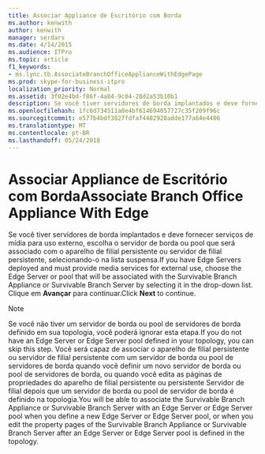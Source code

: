 ```yaml
---
title: Associar Appliance de Escritório com Borda
ms.author: kenwith
author: kenwith
manager: serdars
ms.date: 4/14/2015
ms.audience: ITPro
ms.topic: article
f1_keywords:
- ms.lync.tb.AssociateBranchOfficeApplianceWithEdgePage
ms.prod: skype-for-business-itpro
localization_priority: Normal
ms.assetid: 3f02e4bd-f86f-4a84-9c04-28d2a53b10b1
description: Se você tiver servidores de borda implantados e deve fornecer serviços de mídia para uso externo, escolha o servidor de borda ou pool que será associado com o aparelho de filial persistente ou servidor de filial persistente, selecionando-o na lista suspensa. Clique em Avançar para continuar.
ms.openlocfilehash: 1fc6d734511a8e4bf614694057727c35f209f96c
ms.sourcegitcommit: e577b4bdf3827fdfaf4482928adde177a64e4406
ms.translationtype: MT
ms.contentlocale: pt-BR
ms.lasthandoff: 05/24/2018
---
```

# <a name="associate-branch-office-appliance-with-edge"></a><span data-ttu-id="a17b4-104">Associar Appliance de Escritório com Borda</span><span class="sxs-lookup"><span data-stu-id="a17b4-104">Associate Branch Office Appliance With Edge</span></span>
 
<span data-ttu-id="a17b4-105">Se você tiver servidores de borda implantados e deve fornecer serviços de mídia para uso externo, escolha o servidor de borda ou pool que será associado com o aparelho de filial persistente ou servidor de filial persistente, selecionando-o na lista suspensa.</span><span class="sxs-lookup"><span data-stu-id="a17b4-105">If you have Edge Servers deployed and must provide media services for external use, choose the Edge Server or pool that will be associated with the Survivable Branch Appliance or Survivable Branch Server by selecting it in the drop-down list.</span></span> <span data-ttu-id="a17b4-106">Clique em **Avançar** para continuar.</span><span class="sxs-lookup"><span data-stu-id="a17b4-106">Click **Next** to continue.</span></span>
  
> [!NOTE]
> <span data-ttu-id="a17b4-107">Se você não tiver um servidor de borda ou pool de servidores de borda definido em sua topologia, você poderá ignorar esta etapa.</span><span class="sxs-lookup"><span data-stu-id="a17b4-107">If you do not have an Edge Server or Edge Server pool defined in your topology, you can skip this step.</span></span> <span data-ttu-id="a17b4-108">Você será capaz de associar o aparelho de filial persistente ou servidor de filial persistente com um servidor de borda ou pool de servidores de borda quando você definir um novo servidor de borda ou pool de servidores de borda, ou quando você edita as páginas de propriedades do aparelho de filial persistente ou persistente Servidor de filial depois que um servidor de borda ou pool de servidor de borda é definido na topologia.</span><span class="sxs-lookup"><span data-stu-id="a17b4-108">You will be able to associate the Survivable Branch Appliance or Survivable Branch Server with an Edge Server or Edge Server pool when you define a new Edge Server or Edge Server pool, or when you edit the property pages of the Survivable Branch Appliance or Survivable Branch Server after an Edge Server or Edge Server pool is defined in the topology.</span></span> 
  

